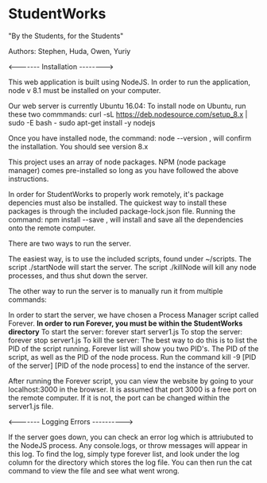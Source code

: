 # StudentWorks
"By the Students, for the Students"

Authors: Stephen, Huda, Owen, Yuriy


<------- Installation -------->

This web application is built using NodeJS. 
In order to run the application, node v 8.1 must be installed on your computer.

Our web server is currently Ubuntu 16.04:
To install node on Ubuntu, run these two commmands:
          curl -sL https://deb.nodesource.com/setup_8.x | sudo -E bash -
          sudo apt-get install -y nodejs

Once you have installed node, the command: node --version , will confirm the installation. You should see version 8.x

This project uses an array of node packages. NPM (node package manager) comes pre-installed so long as you have followed the above instructions. 

In order for StudentWorks to properly work remotely, it's package depencies must also be installed. 
The quickest way to install these packages is through the included package-lock.json file. 
Running the command: npm install --save , will install and save all the dependencies onto the remote computer. 


There are two ways to run the server.

The easiest way, is to use the included scripts, found under ~/scripts.
The script ./startNode will start the server.
The script ./killNode will kill any node processes, and thus shut down the server.

The other way to run the server is to manually run it from multiple commands:

In order to start the server, we have chosen a Process Manager script called Forever. 
**In order to run Forever, you must be within the StudentWorks directory**
To start the server: forever start server1.js
To stop the server: forever stop server1.js
To kill the server: 
  The best way to do this is to list the PID of the script running. 
  Forever list will show you two PID's. The PID of the script, as well as the PID of the node process. 
  Run the command kill -9 [PID of the server] [PID of the node process] to end the instance of the server. 
 
After running the Forever script, you can view the website by going to your localhost:3000 in the browser. It is assumed that port 3000 is a free port on the remote computer. If it is not, the port can be changed within the server1.js file. 



<------- Logging Errors ---------->

If the server goes down, you can check an error log which is attriubuted to the NodeJS process. Any console.logs, or throw messages will appear in this log.
To find the log, simply type forever list, and look under the log column for the directory which stores the log file.
You can then run the cat command to view the file and see what went wrong.



